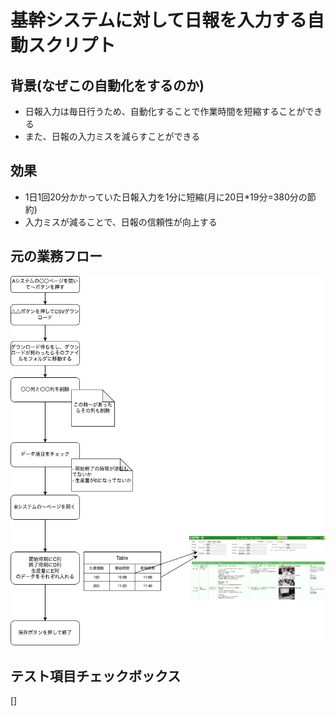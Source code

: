 # 基幹システムに対して日報を入力する自動スクリプト

## 背景(なぜこの自動化をするのか)
- 日報入力は毎日行うため、自動化することで作業時間を短縮することができる
- また、日報の入力ミスを減らすことができる


## 効果
- 1日1回20分かかっていた日報入力を1分に短縮(月に20日*19分=380分の節約)
- 入力ミスが減ることで、日報の信頼性が向上する


## 元の業務フロー

![](./業務フロー.png)


## テスト項目チェックボックス
[] 

